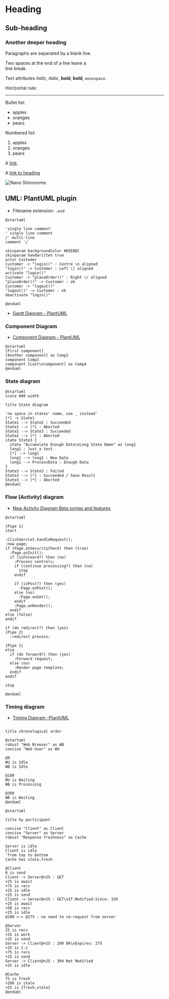# Heading

## Sub-heading

### Another deeper heading

Paragraphs are separated
by a blank line.

Two spaces at the end of a line leave a  
line break.

Text attributes _italic_, *italic*, __bold__, **bold**, `monospace`.

Horizontal rule:

---

Bullet list:

* apples
* oranges
* pears

Numbered list:

  1. apples
  2. oranges
  3. pears

A [link](http://example.com).

A [link to heading](#Sub-heading)

![Nano Shinonome](https://vignette.wikia.nocookie.net/nichijou/images/7/79/Nanokey.png)

## UML: PlantUML plugin

* Filename extension: `.wsd`

```plantuml
@startuml

'single line comment'
' single line comment
/' multi-line
comment '/

skinparam backgroundColor #EEEBDC
skinparam handwritten true
actor Customer
Customer -> "login()" : Centre \n aligned
"login()" -> Customer : Left \l aligned
activate "login()"
Customer -> "placeOrder()" : Right \r aligned
"placeOrder()" -> Customer : ok
Customer -> "logout()"
"logout()" -> Customer : ok
deactivate "login()"

@enduml
```

* [Gantt Diagram - PlantUML](https://plantuml.com/gantt-diagram)

### Component Diagram

* [Component Diagram - PlantUML](https://plantuml.com/component-diagram)

```plantuml
@startuml
[First component]
[Another component] as Comp2  
component Comp3
component [Last\ncomponent] as Comp4
@enduml
```

### State diagram

```plantuml
@startuml
scale 600 width

title State diagram

'no space in states' name, use _ instead'
[*] -> State1
State1 --> State2 : Succeeded
State1 --> [*] : Aborted
State2 --> State3 : Succeeded
State2 --> [*] : Aborted
state State3 {
  state "Accumulate Enough Data\nLong State Name" as long1
  long1 : Just a test
  [*] --> long1
  long1 --> long1 : New Data
  long1 --> ProcessData : Enough Data
}
State3 --> State3 : Failed
State3 --> [*] : Succeeded / Save Result
State3 --> [*] : Aborted
@enduml
```

### Flow (Activity) diagram

  * [New Activity Diagram Beta syntax and features](https://plantuml.com/activity-diagram-beta)

```plantuml
@startuml

|Pipe 1|
start

:ClickServlet.handleRequest();
:new page;
if (Page.onSecurityCheck) then (true)
  :Page.onInit();
  if (isForward?) then (no)
	:Process controls;
	if (continue processing?) then (no)
	  stop
	endif
	
	if (isPost?) then (yes)
	  :Page.onPost();
	else (no)
	  :Page.onGet();
	endif
	:Page.onRender();
  endif
else (false)
endif

if (do redirect?) then (yes)
|Pipe 2|
  :redirect process;
  
|Pipe 1|
else
  if (do forward?) then (yes)
	:Forward request;
  else (no)
	:Render page template;
  endif
endif

stop

@enduml
```

### Timing diagram

* [Timing Diagram -PlantUML](https://plantuml.com/timing-diagram)

```plantuml

title chronological order

@startuml
robust "Web Browser" as WB
concise "Web User" as WU

@0
WU is Idle
WB is Idle

@100
WU is Waiting
WB is Processing

@300
WB is Waiting
@enduml
```

```plantuml
@startuml

title by participant

concise "Client" as Client
concise "Server" as Server
robust "Response freshness" as Cache

Server is idle
Client is idle
'from top to bottom
Cache has stale,fresh

@Client
0 is send
Client -> Server@+25 : GET
+25 is await
+75 is recv
+25 is idle
+25 is send
Client -> Server@+25 : GET\nIf-Modified-Since: 150
+25 is await
+50 is recv
+25 is idle
@100 <-> @275 : no need to re-request from server

@Server
25 is recv
+25 is work
+25 is send
Server -> Client@+25 : 200 OK\nExpires: 275
+25 is {-}
+75 is recv
+25 is send
Server -> Client@+25 : 304 Not Modified
+25 is idle

@Cache
75 is fresh
+200 is stale
+25 is {fresh,stale}
@enduml
```
